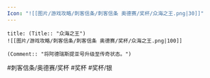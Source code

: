```yaml
---
Icon: "![[图片/游戏攻略/刺客信条/刺客信条 奥德赛/奖杯/众海之王.png|30]]"
---
```

```ad-common-silver-trophy
title: (Title:: "众海之王")
![[图片/游戏攻略/刺客信条/刺客信条 奥德赛/奖杯/众海之王.png|100]]

(Comment:: "将阿德瑞斯提亚号升级至传奇状态。")
```

#刺客信条/奥德赛/奖杯 #奖杯 #奖杯/银
